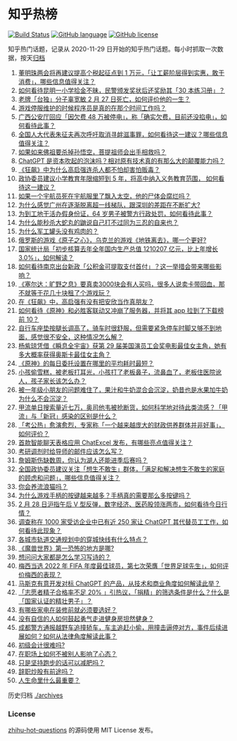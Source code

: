 # 知乎热榜
[![Build Status](https://github.com/ToWeLong/zhihu-hot-questions/workflows/CI/badge.svg)](https://github.com/ToWeLong/zhihu-hot-questions/actions)
[![GitHub language](https://img.shields.io/badge/language-golang-orange.svg)](https://golang.org/)
[![GitHub license](https://img.shields.io/github/license/ToWeLong/zhihu-hot-questions)](https://github.com/ToWeLong/zhihu-hot-questions/blob/main/LICENSE)

知乎热门话题，记录从 2020-11-29 日开始的知乎热门话题。每小时抓取一次数据，按天[归档](./archives)

<!-- BEGIN -->

1. [董明珠两会将再建议提高个税起征点到 1 万元，「让工薪阶层得到实惠，敢于消费」，哪些信息值得关注？](https://www.zhihu.com/question/586488911)
1. [如何看待昆明一小学拾金不昧，民警颁发奖状后还奖励其「30 本练习册」？](https://www.zhihu.com/question/586515024)
1. [老牌「台独」分子辜宽敏   2 月 27 日死亡，如何评价他的一生？](https://www.zhihu.com/question/586482443)
1. [游戏停服维护的时候程序员是真的在那个时间工作吗？](https://www.zhihu.com/question/585905382)
1. [广西公安厅回应「因欠费 48 万被停电」，称「确实欠费，目前还没掐电」，如何看待此事？](https://www.zhihu.com/question/586474999)
1. [全国人大代表朱征夫再次呼吁取消寻衅滋事罪，如何看待这一建议？哪些信息值得关注？](https://www.zhihu.com/question/586660540)
1. [如果如来佛祖要杀掉孙悟空，菩提祖师会出手相救吗？](https://www.zhihu.com/question/565346425)
1. [ChatGPT 是资本吹起的泡沫吗？相对原有技术真的有那么大的颠覆能力吗？](https://www.zhihu.com/question/582688695)
1. [《狂飙》中为什么高启强连杀人都不怕却害怕贩毒？](https://www.zhihu.com/question/580760712)
1. [政协委员建议小学教育年限缩短到 5 年，将高中纳入义务教育范围， 如何看待这一建议？](https://www.zhihu.com/question/586531948)
1. [如果一个宇航员死在宇航服里了飘入太空，他的尸体会腐烂吗？](https://www.zhihu.com/question/23000073)
1. [为什么感觉广州在逐渐脱离超一线梯队，跟深圳的差距在不断扩大?](https://www.zhihu.com/question/395991147)
1. [为到工地干活办假身份证，64 岁男子被警方行政处罚，如何看待此事？](https://www.zhihu.com/question/586535536)
1. [为什么能秒杀大蛇丸的鼬说自己打不过同为三忍的自来也？](https://www.zhihu.com/question/348266694)
1. [为什么军工罐头没有鸡肉的？](https://www.zhihu.com/question/352902566)
1. [俄罗斯的游戏《原子之心》，乌克兰的游戏《地铁离去》，哪一个更好?](https://www.zhihu.com/question/585531945)
1. [国家统计局「初步核算去年全年国内生产总值 1210207 亿元，比上年增长 3.0%」，如何解读？](https://www.zhihu.com/question/586664822)
1. [如何看待南京出台新政「公积金可提取支付首付」？这一举措会带来哪些影响？](https://www.zhihu.com/question/586564053)
1. [《塞尔达：旷野之息》要真卖3000块会有人买吗，很多人说卖卡带回血，那不就等于花几十块租了个游戏玩？](https://www.zhihu.com/question/549417983)
1. [在《狂飙》中，高启强有没有把安欣当作真朋友？](https://www.zhihu.com/question/586456840)
1. [如何看待《原神》和必胜客联动又冲崩了服务器，并将其 app 拉到了下载榜前 10？](https://www.zhihu.com/question/586471107)
1. [自行车座垫按腿长调高了，骑车时很舒服，但需要紧急停车时脚又够不到地面，感觉很不安全，这种情况怎么解？](https://www.zhihu.com/question/586521556)
1. [杨紫琼凭借《瞬息全宇宙》获第 29 届美国演员工会奖电影最佳女主角，她有多大概率获得奥斯卡最佳女主角？](https://www.zhihu.com/question/586470158)
1. [《原神》的每日委托设置在哪里的平均耗时最短？](https://www.zhihu.com/question/585464092)
1. [小孩偷雪糕，被老板打耳光，小孩打了老板鼻子，流鼻血了，老板住医院讹人，孩子家长该怎么办？](https://www.zhihu.com/question/584927763)
1. [被一年级小朋友的问题难住了，果汁和牛奶混合会沉淀，奶昔也是水果加牛奶为什么不会沉淀？](https://www.zhihu.com/question/585367701)
1. [甲流单日搜索量近七万，奥司他韦被抢断货，如何科学地对待此类流感？「甲流」与「新冠」感染的区别是什么？](https://www.zhihu.com/question/586476449)
1. [「考公热」愈演愈烈，专家称「一个越来越庞大的财政供养群体并非好事」，如何评价？](https://www.zhihu.com/question/586487619)
1. [首款智能聊天表格应用 ChatExcel 发布，有哪些亮点值得关注？](https://www.zhihu.com/question/586673687)
1. [考研调剂时给导师的邮件应该怎么写？](https://www.zhihu.com/question/389701145)
1. [詹姆斯伤缺数周，你认为湖人还能进季后赛吗？](https://www.zhihu.com/question/586666721)
1. [全国政协委员建议关注「想生不敢生」群体，「满足和解决想生不敢生的家庭的顾虑和问题」，哪些信息值得关注？](https://www.zhihu.com/question/586668819)
1. [你会养流浪猫吗？](https://www.zhihu.com/question/582264745)
1. [为什么游戏手柄的按键越来越多？手柄真的需要那么多按键吗？](https://www.zhihu.com/question/586195923)
1. [2 月 28 日沪指午后 V 型反弹，数字经济、医药股领涨两市，如何看待今日行情？](https://www.zhihu.com/question/586680624)
1. [调查称在 1000 家受访企业中已有近 250 家让 ChatGPT 其代替员工工作，如何看待此现象？](https://www.zhihu.com/question/586490800)
1. [各城市轨道交通规划中的穿城快线有什么特点？](https://www.zhihu.com/question/444548885)
1. [《魔兽世界》第一恐怖的地方是哪?](https://www.zhihu.com/question/383050066)
1. [想问问大家都是怎么学习写诗的？](https://www.zhihu.com/question/586240518)
1. [梅西当选 2022 年 FIFA 年度最佳球员，第七次荣膺「世界足球先生」，如何评价梅西的表现？](https://www.zhihu.com/question/586631200)
1. [马斯克有意开发对标 ChatGPT 的产品，从技术和商业角度如何解读此举？](https://www.zhihu.com/question/586668941)
1. [「志愿者精子合格率不足 20% 」引热议，「捐精」的筛选条件是什么？什么是「国家认证的精壮男子」？](https://www.zhihu.com/question/586470049)
1. [有哪些家电在装修前就必须要选好？](https://www.zhihu.com/question/585163644)
1. [没有自信的人如何鼓起勇气走进健身房坦然健身？](https://www.zhihu.com/question/585683547)
1. [成都警方通报越野车追撞轿车，车主追赶小偷，用撞击逼停对方，事件后续进展如何？如何从法律角度解读此事？](https://www.zhihu.com/question/586673307)
1. [初级会计很难吗?](https://www.zhihu.com/question/540902543)
1. [在职场上如何不被别人影响了心态？](https://www.zhihu.com/question/584762723)
1. [只是坚持跑步的话可以减肥吗？](https://www.zhihu.com/question/585939195)
1. [辞职炒股有前途吗？](https://www.zhihu.com/question/586526839)
1. [人生命里什么最重要？](https://www.zhihu.com/question/586662138)

<!-- END -->

历史归档 [./archives](./archives)


### License
[zhihu-hot-questions](https://github.com/towelong/zhihu-hot-questions) 的源码使用 MIT License 发布。
